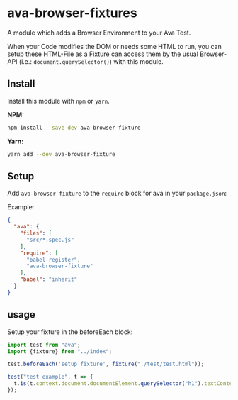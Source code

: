 # ava-browser-fixtures

A module which adds a Browser Environment to your Ava Test.

When your Code modifies the DOM or needs some HTML to run, you can setup these
HTML-File as a Fixture can access them by the usual Browser-API (i.e.:
`document.querySelector()`) with this module.

## Install

Install this module with `npm` or `yarn`.

**NPM:**

```bash
npm install --save-dev ava-browser-fixture
```

**Yarn:**

```bash
yarn add --dev ava-browser-fixture
```

## Setup

Add `ava-browser-fixture` to the `require` block for ava in your `package.json`:

Example:

```json
{
  "ava": {
    "files": [
      "src/*.spec.js"
    ],
    "require": [
      "babel-register",
      "ava-browser-fixture"
    ],
    "babel": "inherit"
  }
}
```

## usage

Setup your fixture in the beforeEach block:

```javascript
import test from "ava";
import {fixture} from "../index";

test.beforeEach('setup fixture', fixture("./test/test.html"));

test("test example", t => {
  t.is(t.context.document.documentElement.querySelector("h1").textContent, "Hello Test");
});
```
